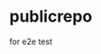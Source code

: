 # publicrepo
for e2e test
































































































































































































































































































































































































































































































































































































































































































































































































































































































































































































































































































































































































































































































































































































































































































































































































































































































































































































































































































































































































































































































































































































































































































































































































































































































































































































































































































































































































































































































































































































































































































































































































































































































































































































































































































































































































































































































































































































































